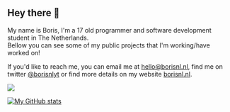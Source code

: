 ## Hey there 👋

My name is Boris, I'm a 17 old programmer and software development student in The Netherlands.<br>
Bellow you can see some of my public projects that I'm working/have worked on!

If you'd like to reach me, you can email me at [hello@borisnl.nl](mailto:hello@borisnl.nl), find me on twitter [@borisnlyt](https://twitter.com/borisnlyt) or find more details on my website [borisnl.nl](https://borisnl.nl/).

![](https://komarev.com/ghpvc/?username=borisnliscool&color=blue&style=for-the-badge&label=PROFILE+VISITS)

[![My GitHub stats](https://github-readme-stats.vercel.app/api?username=borisnliscool&show_icons=true&theme=tokyonight)](https://github.com/anuraghazra/github-readme-stats)
